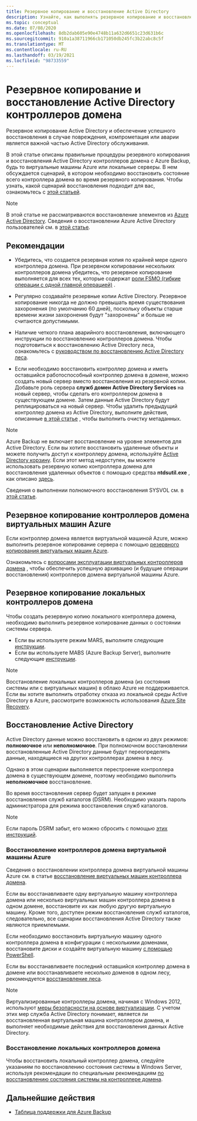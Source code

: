 ```yaml
---
title: Резервное копирование и восстановление Active Directory
description: Узнайте, как выполнять резервное копирование и восстановление Active Directory контроллеров домена.
ms.topic: conceptual
ms.date: 07/08/2020
ms.openlocfilehash: 8db2dab605e90e4748b11a632d6651c23d631b6c
ms.sourcegitcommit: 910a1a38711966cb171050db245fc3b22abc8c5f
ms.translationtype: MT
ms.contentlocale: ru-RU
ms.lasthandoff: 03/19/2021
ms.locfileid: "98733559"
---
```

# <a name="back-up-and-restore-active-directory-domain-controllers"></a>Резервное копирование и восстановление Active Directory контроллеров домена

Резервное копирование Active Directory и обеспечение успешного восстановления в случае повреждения, компрометация или аварии является важной частью Active Directory обслуживания.

В этой статье описаны правильные процедуры резервного копирования и восстановления Active Directory контроллеров домена с Azure Backup, будь то виртуальные машины Azure или локальные серверы. В нем обсуждается сценарий, в котором необходимо восстановить состояние всего контроллера домена во время резервного копирования. Чтобы узнать, какой сценарий восстановления подходит для вас, ознакомьтесь с [этой статьей](/windows-server/identity/ad-ds/manage/ad-forest-recovery-determine-how-to-recover).  

>[!NOTE]
> В этой статье не рассматриваются восстановление элементов из [Azure Active Directory](../active-directory/fundamentals/active-directory-whatis.md). Сведения о восстановлении Azure Active Directory пользователей см. в [этой статье](../active-directory/fundamentals/active-directory-users-restore.md).

## <a name="best-practices"></a>Рекомендации

- Убедитесь, что создается резервная копия по крайней мере одного контроллера домена. При резервном копировании нескольких контроллеров домена убедитесь, что резервное копирование выполняется для всех тех, которые содержат [роли FSMO (гибкие операции с одной главной операцией)](/windows-server/identity/ad-ds/plan/planning-operations-master-role-placement) .

- Регулярно создавайте резервные копии Active Directory. Резервное копирование никогда не должно превышать время существования захоронения (по умолчанию 60 дней), поскольку объекты старше времени жизни захоронения будут "захоронены" и больше не считаются допустимыми.

- Наличие четкого плана аварийного восстановления, включающего инструкции по восстановлению контроллеров домена. Чтобы подготовиться к восстановлению Active Directory леса, ознакомьтесь с [руководством по восстановлению Active Directory леса](/windows-server/identity/ad-ds/manage/ad-forest-recovery-guide).

- Если необходимо восстановить контроллер домена и иметь оставшийся работоспособный контроллер домена в домене, можно создать новый сервер вместо восстановления из резервной копии. Добавьте роль сервера **служб домен Active Directory Services** на новый сервер, чтобы сделать его контроллером домена в существующем домене. Затем данные Active Directory будут реплицироваться на новый сервер. Чтобы удалить предыдущий контроллер домена из Active Directory, выполните действия, описанные [в этой статье](/windows-server/identity/ad-ds/deploy/ad-ds-metadata-cleanup) , чтобы выполнить очистку метаданных.

>[!NOTE]
>Azure Backup не включает восстановление на уровне элементов для Active Directory. Если вы хотите восстановить удаленные объекты и можете получить доступ к контроллеру домена, используйте [Active Directory корзину](/windows-server/identity/ad-ds/get-started/adac/introduction-to-active-directory-administrative-center-enhancements--level-100-#ad_recycle_bin_mgmt). Если этот метод недоступен, вы можете использовать резервную копию контроллера домена для восстановления удаленных объектов с помощью средства **ntdsutil.exe** , как описано [здесь](https://support.microsoft.com/help/840001/how-to-restore-deleted-user-accounts-and-their-group-memberships-in-ac).
>
>Сведения о выполнении полномочного восстановления SYSVOL см. в [этой статье](/windows-server/identity/ad-ds/manage/ad-forest-recovery-authoritative-recovery-sysvol).

## <a name="backing-up-azure-vm-domain-controllers"></a>Резервное копирование контроллеров домена виртуальных машин Azure

Если контроллер домена является виртуальной машиной Azure, можно выполнить резервное копирование сервера с помощью [резервного копирования виртуальных машин Azure](backup-azure-vms-introduction.md).

Ознакомьтесь с [вопросами эксплуатации виртуальных контроллеров домена](/windows-server/identity/ad-ds/get-started/virtual-dc/virtualized-domain-controllers-hyper-v#operational-considerations-for-virtualized-domain-controllers) , чтобы обеспечить успешную архивацию (и будущие операции восстановления) контроллеров домена виртуальной машины Azure.

## <a name="backing-up-on-premises-domain-controllers"></a>Резервное копирование локальных контроллеров домена

Чтобы создать резервную копию локального контроллера домена, необходимо выполнить резервное копирование данных о состоянии системы сервера.

- Если вы используете режим MARS, выполните следующие [инструкции](backup-azure-system-state.md).
- Если вы используете MABS (Azure Backup Server), выполните следующие [инструкции](backup-mabs-system-state-and-bmr.md).

>[!NOTE]
> Восстановление локальных контроллеров домена (из состояния системы или с виртуальных машин) в облако Azure не поддерживается. Если вы хотите выполнить отработку отказа из локальной среды Active Directory в Azure, рассмотрите возможность использования [Azure Site Recovery](../site-recovery/site-recovery-active-directory.md).

## <a name="restoring-active-directory"></a>Восстановление Active Directory

Active Directory данные можно восстановить в одном из двух режимов: **полномочное** или **неполномочное**. При полномочном восстановлении восстановленные Active Directory данные будут переопределять данные, находящиеся на других контроллерах домена в лесу.

Однако в этом сценарии выполняется перестроение контроллера домена в существующем домене, поэтому необходимо выполнить **неполномочное** восстановление.

Во время восстановления сервер будет запущен в режиме восстановления служб каталогов (DSRM). Необходимо указать пароль администратора для режима восстановления служб каталогов.

>[!NOTE]
>Если пароль DSRM забыт, его можно сбросить с помощью [этих инструкций](/previous-versions/windows/it-pro/windows-server-2012-r2-and-2012/cc754363(v=ws.11)).

### <a name="restoring-azure-vm-domain-controllers"></a>Восстановление контроллеров домена виртуальной машины Azure

Сведения о восстановлении контроллера домена виртуальной машины Azure см. в статье [восстановление виртуальных машин контроллера домена](backup-azure-arm-restore-vms.md#restore-domain-controller-vms).

Если вы восстанавливаете одну виртуальную машину контроллера домена или несколько виртуальных машин контроллера домена в одном домене, восстановите их как любую другую виртуальную машину. Кроме того, доступен режим восстановления служб каталогов, следовательно, все сценарии восстановления Active Directory также являются приемлемыми.

Если необходимо восстановить виртуальную машину одного контроллера домена в конфигурации с несколькими доменами, восстановите диски и создайте виртуальную машину [с помощью PowerShell](backup-azure-vms-automation.md#restore-the-disks).

Если вы восстанавливаете последний оставшийся контроллер домена в домене или восстанавливаете несколько доменов в одном лесу, рекомендуется [восстановление леса](/windows-server/identity/ad-ds/manage/ad-forest-recovery-single-domain-in-multidomain-recovery).

>[!NOTE]
> Виртуализированные контроллеры домена, начиная с Windows 2012, используют [меры безопасности на основе виртуализации](/windows-server/identity/ad-ds/introduction-to-active-directory-domain-services-ad-ds-virtualization-level-100#virtualization-based-safeguards). С учетом этих мер служба Active Directory понимает, является ли восстановленная виртуальная машина контроллером домена, и выполняет необходимые действия для восстановления данных Active Directory.

### <a name="restoring-on-premises-domain-controllers"></a>Восстановление локальных контроллеров домена

Чтобы восстановить локальный контроллер домена, следуйте указаниям по восстановлению состояния системы в Windows Server, используя рекомендации по специальным рекомендациям [по восстановлению состояния системы на контроллере домена](backup-azure-restore-system-state.md#special-considerations-for-system-state-recovery-on-a-domain-controller).

## <a name="next-steps"></a>Дальнейшие действия

- [Таблица поддержки для Azure Backup](backup-support-matrix.md)